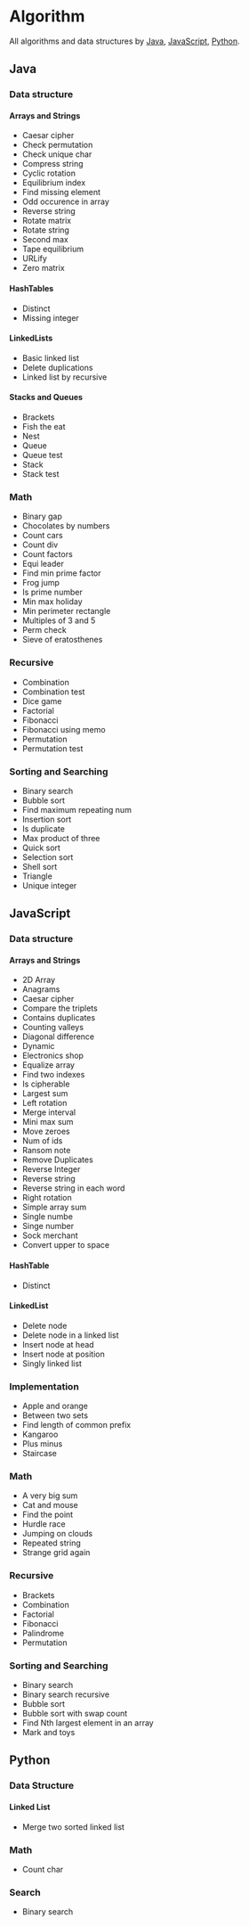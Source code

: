 # Algorithm

All algorithms and data structures by [Java](#java), [JavaScript](#javascript), [Python](#python).

## Java

### Data structure

#### Arrays and Strings

* Caesar cipher
* Check permutation
* Check unique char
* Compress string
* Cyclic rotation
* Equilibrium index
* Find missing element
* Odd occurence in array
* Reverse string
* Rotate matrix
* Rotate string
* Second max
* Tape equilibrium
* URLify
* Zero matrix

#### HashTables

* Distinct
* Missing integer

#### LinkedLists

* Basic linked list
* Delete duplications
* Linked list by recursive

#### Stacks and Queues

* Brackets
* Fish the eat
* Nest
* Queue
* Queue test
* Stack
* Stack test

### Math

* Binary gap
* Chocolates by numbers
* Count cars
* Count div
* Count factors
* Equi leader
* Find min prime factor
* Frog jump
* Is prime number
* Min max holiday
* Min perimeter rectangle
* Multiples of 3 and 5 
* Perm check
* Sieve of eratosthenes

### Recursive

* Combination
* Combination test
* Dice game
* Factorial
* Fibonacci
* Fibonacci using memo
* Permutation
* Permutation test

### Sorting and Searching

* Binary search
* Bubble sort
* Find maximum repeating num
* Insertion sort
* Is duplicate
* Max product of three
* Quick sort
* Selection sort
* Shell sort
* Triangle
* Unique integer

## JavaScript

### Data structure

#### Arrays and Strings

* 2D Array
* Anagrams
* Caesar cipher
* Compare the triplets
* Contains duplicates
* Counting valleys
* Diagonal difference
* Dynamic
* Electronics shop
* Equalize array
* Find two indexes
* Is cipherable
* Largest sum
* Left rotation
* Merge interval
* Mini max sum
* Move zeroes
* Num of ids
* Ransom note
* Remove Duplicates
* Reverse Integer
* Reverse string
* Reverse string in each word
* Right rotation
* Simple array sum
* Single numbe
* Singe number
* Sock merchant
* Convert upper to space

#### HashTable

* Distinct

#### LinkedList

* Delete node
* Delete node in a linked list
* Insert node at head
* Insert node at position
* Singly linked list

### Implementation

* Apple and orange
* Between two sets
* Find length of common prefix
* Kangaroo
* Plus minus
* Staircase

### Math

* A very big sum
* Cat and mouse
* Find the point
* Hurdle race
* Jumping on clouds
* Repeated string
* Strange grid again

### Recursive

* Brackets
* Combination
* Factorial
* Fibonacci
* Palindrome
* Permutation

### Sorting and Searching

* Binary search
* Binary search recursive
* Bubble sort
* Bubble sort with swap count
* Find Nth largest element in an array
* Mark and toys

## Python

### Data Structure

#### Linked List

* Merge two sorted linked list

### Math

* Count char

### Search

* Binary search
